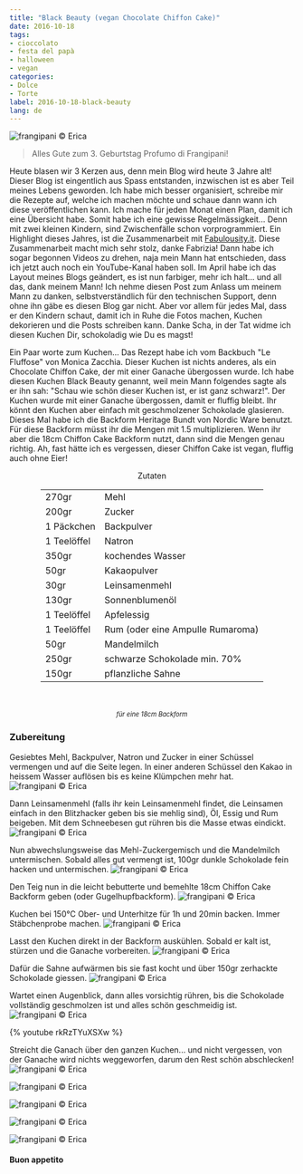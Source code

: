 ```yaml
---
title: "Black Beauty (vegan Chocolate Chiffon Cake)"
date: 2016-10-18
tags:
- cioccolato
- festa del papà
- halloween
- vegan
categories:
- Dolce
- Torte
label: 2016-10-18-black-beauty
lang: de
---
```

![](../2016-10-18-black-beauty/header.jpg "frangipani © Erica")

> Alles Gute zum 3. Geburtstag Profumo di Frangipani!

Heute blasen wir 3 Kerzen aus, denn mein Blog wird heute 3 Jahre alt! Dieser Blog ist eingentlich aus Spass entstanden, inzwischen ist es aber Teil meines Lebens geworden. Ich habe mich besser organisiert, schreibe mir die Rezepte auf, welche ich machen möchte und schaue dann wann ich diese veröffentlichen kann. Ich mache für jeden Monat einen Plan, damit ich eine Übersicht habe. Somit habe ich eine gewisse Regelmässigkeit... Denn mit zwei kleinen Kindern, sind Zwischenfälle schon vorprogrammiert. Ein Highlight dieses Jahres, ist die Zusammenarbeit mit <a href="http://fabulousity.it" target="_blank">Fabulousity.it</a>. Diese Zusammenarbeit macht mich sehr stolz, danke Fabrizia! Dann habe ich sogar begonnen Videos zu drehen, naja mein Mann hat entschieden, dass ich jetzt auch noch ein YouTube-Kanal haben soll. Im April habe ich das Layout meines Blogs geändert, es ist nun farbiger, mehr ich halt... und all das, dank meinem Mann! Ich nehme diesen Post zum Anlass um meinem Mann zu danken, selbstverständlich für den technischen Support, denn ohne ihn gäbe es diesen Blog gar nicht. Aber vor allem für jedes Mal, dass er den Kindern schaut, damit ich in Ruhe die Fotos machen, Kuchen dekorieren und die Posts schreiben kann. Danke Scha, in der Tat widme ich diesen Kuchen Dir, schokoladig wie Du es magst!

Ein Paar worte zum Kuchen... Das Rezept habe ich vom Backbuch "Le Fluffose" von Monica Zacchia. Dieser Kuchen ist nichts anderes, als ein Chocolate Chiffon Cake, der mit einer Ganache übergossen wurde. Ich habe diesen Kuchen Black Beauty genannt, weil mein Mann folgendes sagte als er ihn sah: "Schau wie schön dieser Kuchen ist, er ist ganz schwarz!". Der Kuchen wurde mit einer Ganache übergossen, damit er fluffig bleibt. Ihr könnt den Kuchen aber einfach mit geschmolzener Schokolade glasieren. Dieses Mal habe ich die Backform Heritage Bundt von Nordic Ware benutzt. Für diese Backform müsst ihr die Mengen mit 1.5 multiplizieren. Wenn ihr aber die 18cm Chiffon Cake Backform nutzt, dann sind die Mengen genau richtig. Ah, fast hätte ich es vergessen, dieser Chiffon Cake ist vegan, fluffig auch ohne Eier!

<div id="wrapper" style="text-align: center">
  <div id="yourdiv" style="display: inline-block;">
    <div class="ingredients">
      <div class="ingredients-title">Zutaten</div>
      <table>
        <tbody>
          <tr>
            <td>270gr</td>
            <td>Mehl</td>
          </tr>
          <tr>
            <td>200gr</td>
            <td>Zucker</td>
          </tr>
          <tr>
            <td>1 Päckchen</td>
            <td>Backpulver</td>
          </tr>
          <tr>
            <td>1 Teelöffel</td>
            <td>Natron</td>
          </tr>
          <tr>
            <td>350gr</td>
            <td>kochendes Wasser</td>
          </tr>
          <tr>
            <td>50gr</td>
            <td>Kakaopulver</td>
          </tr>
          <tr>
            <td>30gr</td>
            <td>Leinsamenmehl</td>
          </tr>
          <tr>
            <td>130gr</td>
            <td>Sonnenblumenöl</td>
          </tr>
          <tr>
            <td>1 Teelöffel</td>
            <td>Apfelessig</td>
          </tr>
          <tr>
            <td>1 Teelöffel</td>
            <td>Rum (oder eine Ampulle Rumaroma)</td>
          </tr>
          <tr>
            <td>50gr</td>
            <td>Mandelmilch</td>
          </tr>
          <tr>
            <td>250gr</td>
            <td>schwarze Schokolade min. 70%</td>
          </tr>
          <tr>
            <td>150gr</td>
            <td>pflanzliche Sahne</td> 
          </tr>
        </tbody>
      </table>
      <br></br>
      <i class="pull-right" style="font-size: 80%;">für eine 18cm Backform</i>
    </div>
  </div>
</div>


<h3>
  <font color="grey">
    <i class="fa-solid fa-gears"></i>
  </font> Zubereitung
</h3>

Gesiebtes Mehl, Backpulver, Natron und Zucker in einer Schüssel vermengen und auf die Seite legen. In einer anderen Schüssel den Kakao in heissem Wasser auflösen bis es keine Klümpchen mehr hat. 
![](../2016-10-18-black-beauty/acquaecacao.jpg "frangipani © Erica")

Dann Leinsamenmehl (falls ihr kein Leinsamenmehl findet, die Leinsamen einfach in den Blitzhacker geben bis sie mehlig sind), Öl, Essig und Rum beigeben. Mit dem Schneebesen gut rühren bis die Masse etwas eindickt.
![](../2016-10-18-black-beauty/liquidi.jpg "frangipani © Erica")

Nun abwechslungsweise das Mehl-Zuckergemisch und die Mandelmilch untermischen. Sobald alles gut vermengt ist, 100gr dunkle Schokolade fein hacken und untermischen.
![](../2016-10-18-black-beauty/impasto.jpg "frangipani © Erica")

Den Teig nun in die leicht bebutterte und bemehlte 18cm Chiffon Cake Backform geben (oder Gugelhupfbackform).
![](../2016-10-18-black-beauty/teglia.jpg "frangipani © Erica")

Kuchen bei 150°C Ober- und Unterhitze für 1h und 20min backen. Immer Stäbchenprobe machen.
![](../2016-10-18-black-beauty/sfornata.jpg "frangipani © Erica")

Lasst den Kuchen direkt in der Backform auskühlen. Sobald er kalt ist, stürzen und die Ganache vorbereiten.
![](../2016-10-18-black-beauty/torta.jpg "frangipani © Erica")

Dafür die Sahne aufwärmen bis sie fast kocht und über 150gr zerhackte Schokolade giessen.
![](../2016-10-18-black-beauty/pannaecioccolato.jpg "frangipani © Erica")

Wartet einen Augenblick, dann alles vorsichtig rühren, bis die Schokolade vollständig geschmolzen ist und alles schön geschmeidig ist.
![](../2016-10-18-black-beauty/ganache.jpg "frangipani © Erica")

{% youtube rkRzTYuXSXw %}

Streicht die Ganach über den ganzen Kuchen... und nicht vergessen, von der Ganache wird nichts weggeworfen, darum den Rest schön abschlecken!
![](../2016-10-18-black-beauty/risultato1.jpg "frangipani © Erica")

![](../2016-10-18-black-beauty/risultato2.jpg "frangipani © Erica")

![](../2016-10-18-black-beauty/risultato3.jpg "frangipani © Erica")

![](../2016-10-18-black-beauty/risultato4.jpg "frangipani © Erica")

![](../2016-10-18-black-beauty/risultato5.jpg "frangipani © Erica")


<h4>Buon appetito
  <font color="red">
    <i class="fa-regular fa-face-smile"></i>
  </font>
</h4>
